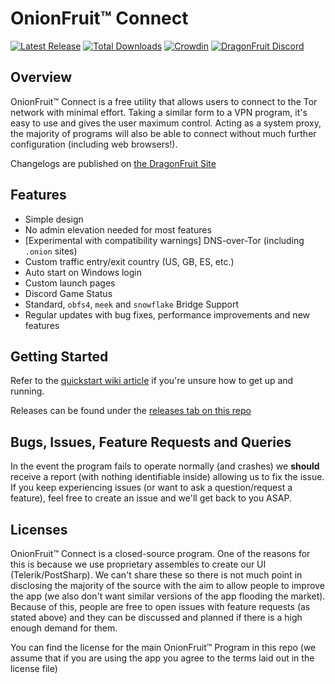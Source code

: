 # OnionFruit™ Connect

[![Latest Release](https://img.shields.io/github/v/release/dragonfruitnetwork/OnionFruit)](https://github.com/dragonfruitnetwork/OnionFruit/releases)
[![Total Downloads](https://img.shields.io/github/downloads/dragonfruitnetwork/OnionFruit/total)](https://github.com/dragonfruitnetwork/OnionFruit/releases)
[![Crowdin](https://badges.crowdin.net/onionfruit/localized.svg)](https://crowdin.com/project/onionfruit)
[![DragonFruit Discord](https://img.shields.io/discord/482528405292843018?label=Discord&style=popout)](https://discord.gg/VA26u5Z)

## Overview

OnionFruit™ Connect is a free utility that allows users to connect to the Tor network with minimal effort. Taking a similar form to a VPN program, it's easy to use and gives the user maximum control.
Acting as a system proxy, the majority of programs will also be able to connect without much further configuration (including web browsers!).

Changelogs are published on [the DragonFruit Site](https://dragonfruit.network/changelog/onionfruit)

## Features

- Simple design
- No admin elevation needed for most features
- [Experimental with compatibility warnings] DNS-over-Tor (including `.onion` sites)
- Custom traffic entry/exit country (US, GB, ES, etc.)
- Auto start on Windows login
- Custom launch pages
- Discord Game Status
- Standard, `obfs4`, `meek` and `snowflake` Bridge Support
- Regular updates with bug fixes, performance improvements and new features

## Getting Started

Refer to the [quickstart wiki article](https://github.com/dragonfruitnetwork/OnionFruit/wiki/Getting-Started) if you're unsure how to get up and running.

Releases can be found under the [releases tab on this repo](https://github.com/dragonfruitnetwork/OnionFruit/releases)

## Bugs, Issues, Feature Requests and Queries

In the event the program fails to operate normally (and crashes) we **should** receive a report (with nothing identifiable inside) allowing us to fix the issue.
If you keep experiencing issues (or want to ask a question/request a feature), feel free to create an issue and we'll get back to you ASAP.

## Licenses

OnionFruit™ Connect is a closed-source program. One of the reasons for this is because we use proprietary assembles to create our UI (Telerik/PostSharp).
We can't share these so there is not much point in disclosing the majority of the source with the aim to allow people to improve the app (we also don't want similar versions of the app flooding the market).
Because of this, people are free to open issues with feature requests (as stated above) and they can be discussed and planned if there is a high enough demand for them.

You can find the license for the main OnionFruit™ Program in this repo (we assume that if you are using the app you agree to the terms laid out in the license file)
